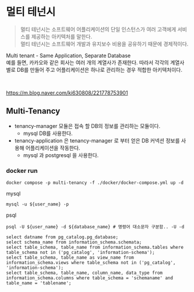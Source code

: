 # 멀티 테넌시
> 멀티 테넌시는 소프트웨어 어플리케이션의 단일 인스턴스가 여러 고객에게 서비스를 제공하는 아키텍처를 말한다.
> <br/>
> 멀티 테넌시는 소프트웨어 개발과 유지보수 비용을 공유하기 때문에 경제적이다.

Multi tenant - Same Application, Separate Database<br/>
예를 들면, 카카오와 같은 회사는 여러 개의 계열사가 존재한다.
따라서 각각의 계열사 별로 DB를 만들어 주고 어플리케이션은 하나로 관리하는 경우 적합한 아키텍처이다.

<br/>

https://m.blog.naver.com/ki630808/221778753901

## Multi-Tenancy
- tenancy-manager 모듈은 접속 할 DB의 정보를 관리하는 모듈이다.
  - mysql DB를 사용한다.
- tenancy-application 은 tenancy-manager 로 부터 얻은 DB 커넥션 정보를 사용해 어플리케이션을 작동한다.
  - mysql 과 postgresql 을 사용한다.

### docker run
```shell
docker compose -p multi-tenancy -f ./docker/docker-compose.yml up -d
```
mysql
```shell
mysql -u ${user_name} -p
```
psql
```shell
psql -U ${user_name} -d ${database_name} # 명령어 대소문자 구분함.. -U -d
```
```postgresql
select datname from pg_catalog.pg_database;
select schema_name from information_schema.schemata;
select table_schema, table_name from information_schema.tables where table_schema not in ('pg_catalog', 'information-schema');
select table_schema, table_name as view_name from information_schema.views where table_schema not in ('pg_catalog', 'information-schema');
select table_schema, table_name, column_name, data_type from information_schema.columns where table_schema = 'schemaname' and table_name = 'tablename';
```